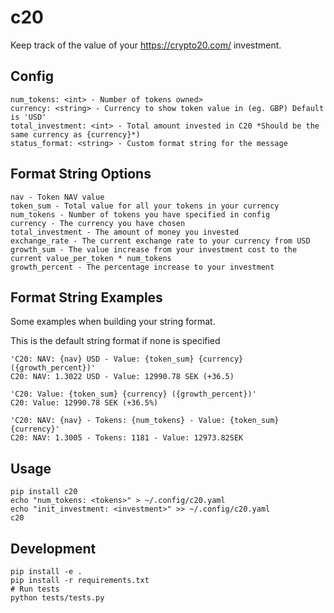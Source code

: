 c20
===

Keep track of the value of your https://crypto20.com/ investment.

Config
------
```
num_tokens: <int> - Number of tokens owned>
currency: <string> - Currency to show token value in (eg. GBP) Default is 'USD'
total_investment: <int> - Total amount invested in C20 *Should be the same currency as {currency}*)
status_format: <string> - Custom format string for the message
```

Format String Options
---------------------
```
nav - Token NAV value
token_sum - Total value for all your tokens in your currency
num_tokens - Number of tokens you have specified in config
currency - The currency you have chosen
total_investment - The amount of money you invested
exchange_rate - The current exchange rate to your currency from USD
growth_sum - The value increase from your investment cost to the current value_per_token * num_tokens
growth_percent - The percentage increase to your investment
```

Format String Examples
----------------------
Some examples when building your string format.

This is the default string format if none is specified
```
'C20: NAV: {nav} USD - Value: {token_sum} {currency} ({growth_percent})'
C20: NAV: 1.3022 USD - Value: 12990.78 SEK (+36.5)
```

```
'C20: Value: {token_sum} {currency} ({growth_percent})'
C20: Value: 12990.78 SEK (+36.5%)
```

```
'C20: NAV: {nav} - Tokens: {num_tokens} - Value: {token_sum}{currency}'
C20: NAV: 1.3005 - Tokens: 1181 - Value: 12973.82SEK
```

Usage
-----
```
pip install c20
echo "num_tokens: <tokens>" > ~/.config/c20.yaml
echo "init_investment: <investment>" >> ~/.config/c20.yaml
c20
```

Development
-----------
```
pip install -e .
pip install -r requirements.txt
# Run tests
python tests/tests.py
```
